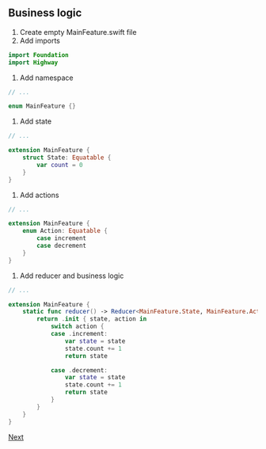 ## Business logic

1. Create empty MainFeature.swift file
1. Add imports
```swift
import Foundation
import Highway
```
1. Add namespace
```swift
// ...

enum MainFeature {}
```
1. Add state
```swift
// ...

extension MainFeature {
    struct State: Equatable {
        var count = 0
    }
}
```
1. Add actions 
```swift
// ...

extension MainFeature {
    enum Action: Equatable {
        case increment
        case decrement
    }
}
```
1. Add reducer and business logic
```swift
// ...

extension MainFeature {
    static func reducer() -> Reducer<MainFeature.State, MainFeature.Action> {
        return .init { state, action in
            switch action {
            case .increment:
                var state = state
                state.count += 1
                return state

            case .decrement:
                var state = state
                state.count += 1
                return state
            }
        }
    }
}
```

[Next](View.md)